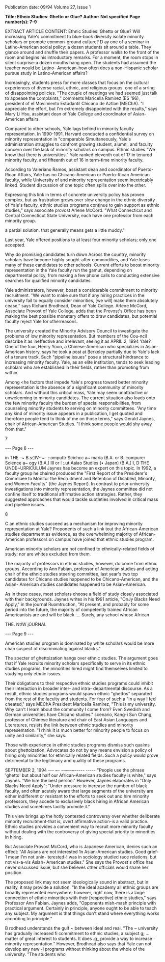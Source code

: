Publication date: 09/94
Volume 27, Issue 1

**Title: Ethnic Studies: Ghetto or Glue?**
**Author: Not specified**
**Page number(s): 7-9**

EXTRACT ARTICLE CONTENT:
Ethnic Studies: Ghetto or Glue? 
Will increasing Yale's commitment to blue-book diversity isolate 
minority scholars or promote common-ground culture? 
D 
ay one of a seminar in Latino-American social policy: a 
dozen students sit around a table. They glance around 
and shuffle their papers. A professor walks to the front 
of the room and begins his introductory remarks. For a 
moment, the room stops in silent surprise-a dozen mouths hang 
open. The students had assumed the teacher would be Latino-
American-how often does a non-Hispanic scholar pursue study in 
Latino-American affairs? 


Increasingly, students press for more classes that focus on the 
cultural experiences of diverse racial, ethnic, and religious groups. 
one of a srring of disappointing policies. "The couple of meetings 
we had seemed just talk to appease the complaints," comments 
Maricella Ramirez (ES '96), president of el Movimiento Estudantil 
Chicano de Aztlan (MEChA). "I appreciate the effort, but I'm 
extremely disappointed with the results," says Mary Li Hsu, 
assistant dean of Yale College and coordinator of Asian-American 
affairs. 


Compared to other schools, Yale lags behind in minority 
faculty representation. In 1990-1991, Harvard conducted a 
confidential survey on minority representation in "comparable 
Simultaneously, Yale's administration 
struggles to confront growing student, 
alumni, and faculty concern over the lack of 
minority scholars on campus. Ethnic studies 
"We know that there is 
universities." Yale ranked eleventh out of 17 
in tenured minority faculty, and fifteenth out 
of 16 in term-time minority faculty. 


According to Valeriano Ramos, assistant dean 
and coordinator of Puerto-Rican Affairs, Yale 
has no Chicano-American or Puerto-Rican 
American faculty, while University of 
and 
minority 
representation 
seem 
inextricably linked. Student discussion of one 
topic often spills over into the other. 


Expressing this link in terms of concrete 
university policy has proven complex, but as 
frustration grows over slow change in the 
ethnic diversity of Yale's faculty, ethnic 
studies programs continue to gain support as 
ethnic studies," says 
associate provost 
Arlene McCord. "What 
Connecticut and Central Connecticut State 
University, each have one professor from each 
minority group. 


a partial solution. 
that generally means 
gets a little muddy." 


Last year, Yale offered positions to at least 
four minority scholars; only one accepted. 


Why do promising candidates turn down 
Across the country, minority scholars 
have become highly sought-after commodities, and Yale loses many 
of these candidates to other schools. Current efforts to boost 
minority representation in the Yale faculty run the gamut, 
depending on departmental policy, from making a few phone calls 
to conducting extensive searches for qualified minority candidates. 


Yale administrators, however, boast a considerable commitment to 
minority recruitment. "We want to make sure that if any hiring 
practices in the university fail to equally consider minorities, [we 
will] make them absolutely cease," says Richard Brodhead, Dean of 
Yale College. Arlene McCord, Associate Provost of Yale College, 
adds that the Provost's Office has been making the best possible 
monetary offers to draw candidates, but potential faculty reject Yale 
for otherreasons. 


The university created the Minority Advisory Council to 
investigate the problems of low minority 
representation. But members of the Cou-ncil 
describe it as ineffective and irrelevant, seeing it as 
APRIL 2, 1994 
Yale? One of the four, Henry Yoon, a 
Chinese-American who specializes in Asian-American history, says 
he took a post at Berkeley partially due to Yale's lack of a tenure 
track. Such "pipeline issues" pose a structural hindrance to 
increasing minority faculty. Yale, as an elite institution, tends to 
seek leading scholars who are established in their fields, rather than 
promoting from within. 


Among <he factors that impede Yale's progress toward better 
minority representation is the absence of a significant community 
of minority scholars. And without this critical mass, Yale may seem 
unattractive or unwelcoming to minority candidates. The current 
situation also loads onto the few minority faculry the burden of 
special responsibilities, from counseling minority students to 
serving on minority committees. "Any time any kind of minority 
issue appears in a publication, I get quoted and therefore people 
tend to think of me on those terms," says Gerald 
Jaynes, chair of African-American Studies. "I think 
some people would shy away from that." 


7 


--- Page 8 ---

in THE 
-~ 
B.s:)IV-
~-
::omputtr Scichcc a~ 
maria (B.A. or B. 
::ompurer Science a~ 
ogy (B.A.) III or I 
:.ut Aaiao Studies (• 
Japan) (B.A.) I, D 
THE UNDE~URRICULUM 
Jaynes has become an expert on this 
topic. In 1992, a faculty group he 
chaired produced the "First Report of 
the Presidenr's Commiuee to Monitor 
the Recruitment and Retention of 
Disabled, Minority, and Women 
Faculty" (the Jaynes Report). In 
contrast 
to 
prior 
university investigations into minority 
representation, the Jaynes committee 
did not confine itself to traditional 
affirmative action strategies. Rather, 
they suggested approaches that would 
tackle subtleties involved in critical 
mass and pipeline issues. 


8 


C
an ethnic studies succeed as a 
mechanism for improving minority 
representation at Yale? Proponents 
of such a link tout the African-American 
studies department as evidence, as the 
overwhelming majority of African-
American professors on campus have 
joined that ethnic studies program. 


American minority scholars are not 
confined to ethnically-related fields of 
study; nor are whites excluded from them. 


The majority of professors in ethnic 
studies, however, do come from ethnic 
groups. According to Ann Fabian, 
professor of American studies and acting 
chair of the ethnic studies steering 
committee, last year's two top candidates 
for Chicano studies happened to be 
Chicano-American, and the Asian-
American studies candidates happened to 
be Asian-American. 


As in these cases, most scholars choose 
a field of study closely associated with their 
backgrounds. Jaynes writes in his 1991 
article, "OnJy Blacks Need Apply," in the 
journal Ruomtruction, "At present, and 
probably for some period into the future, 
the majority of competently trained 
African Americanists are and will be 
black .... Surely, any school whose African 


THE. Nt!W jOURNAL 


--- Page 9 ---

American studies program is dominated by 
white scholars would be more chan suspect 
of discriminating against blacks." 


The specter of ghettoization hangs over 
ethnic studies. The argument goes that if 
Yale recruits minority scholars specifically 
to serve in its ethnic studies programs, the 
minorities hired might find themselves 
limited to studying only ethnic issues. 


Their obligations to their respective ethnic 
studies programs could inhibit their 
interaction in broader inter- and intra-
departmental discourse. As a result, ethnic 
studies programs would spawn ethnic 
"ghettos" separated from the rest of the 
faculty and students. For fear of such a 
"In a way I feel 
cheated," says 
MEChA President 
Maricella Ramirez, 
"This is my university. 
Why can't I learn 
about the community 
I come from? Even 
Swedish and German 
universities have 
Chicano studies." 
scenario, Kang-i Sun Chang, professor of 
Chinese literature and chair of East Asian 
Languages and Literatures, resists the link 
between ethnic studies and minority 
represemation. "I rhink it is much better 
for minority people to focus on unity and 
similarity," she says. 


Those with experience in ethnic studies 
programs dismiss such qualms about 
ghettoization. Advocates do not by any 
means envision a policy of hiring only 
minorities for ethnically related fields. Such 
a policy would prove detrimental to the 
legitimacy and quality of these programs. 


SEPTEMBER 2, 1994 
--- ~-
--~--~----- -----
"People use the phrase 'ghetto' but about 
half our African-American studies faculty 
is white," says Jaynes. "We hire the best 
person." However, Jaynes elaborates in 
"Only Blacks Need Apply": "Under 
pressure to increase the number of black 
faculty, and often acutely aware that large 
segments of the university are either 
indifferent or resistant to the efforts to seek 
out and hire minority professors, they 
accede to exclusively black hiring in 
African American studies and sometimes 
tacitly promote it." 


This view brings up the hotly 
contested controversy over whether 
deliberate minority recruitment-that is, 
overt affirmative action-is a valid 
practice. Ethnic studies provides a 
convenient way to recruit more minority 
faculty without dealing with the 
controversy of giving special priority to 
minorities in hiring. 


But Associate Provost McCord, 
who is Japanese 
American, denies 
such an effect: "All 
Asians are not 
interested 
1n 
Asian-American 
studies. 
Good 
grief-1 
mean 
I'm not unin-
terested-! was in 
sociology 
studied 
race 
relations, but not 
vis-a-vis Asian-
American 
studies." She says 
the 
Provost's 
office has never 
discussed 
issue, but she 
believes 
other 
officials would 
share her position. 


The proposed 
link may not seem 
ideologically 
sound 
in 
abstract, but in 
reality, it may 
provide a solution. "In the ideal academy 
all ethnic groups are broadly represented 
everywhere; however, right now, there is a 
large connection of ethnic minorities with 
their [respective] ethnic studies," says 
Professor Ann Fabian. Jaynes adds, 
"Opponents mish-mash principle with 
practical argument. Certainly in principle, 
anyone ought to be able to teach any 
subject. My argument is that things don't 
stand where everything works according to 
principle." 


B
rodhead understands the gulf ~ 
between ideal and real. "The 
~ 
university has gradually increased fi 
commitment to ethnic studies, a subject g; 
... 
matter of great interest to students. It does .g_ 
provide a way to increase · minority 
representation." However, Brodhead also 
says that Yale can not develop any new -i 
programs without thinking about the 
whole of the university. "The students who